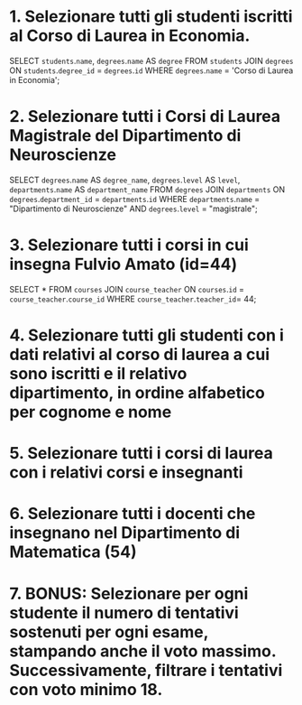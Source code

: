 # 1. Selezionare tutti gli studenti iscritti al Corso di Laurea in Economia.

SELECT `students`.`name`, `degrees`.`name` AS `degree` FROM `students` JOIN `degrees` ON `students`.`degree_id` = `degrees`.`id` WHERE `degrees`.`name` = 'Corso di Laurea in Economia';

# 2. Selezionare tutti i Corsi di Laurea Magistrale del Dipartimento di Neuroscienze
SELECT `degrees`.`name` AS `degree_name`, `degrees`.`level` AS `level`, `departments`.`name` AS `department_name`
FROM `degrees` 
JOIN `departments`
ON `degrees`.`department_id` = `departments`.`id`
WHERE `departments`.`name` = "Dipartimento di Neuroscienze"
AND `degrees`.`level` = "magistrale";



# 3. Selezionare tutti i corsi in cui insegna Fulvio Amato (id=44)

SELECT * FROM `courses` JOIN `course_teacher` ON `courses`.`id` = `course_teacher`.`course_id` WHERE `course_teacher`.`teacher_id`= 44;


# 4. Selezionare tutti gli studenti con i dati relativi al corso di laurea a cui sono iscritti e il relativo dipartimento, in ordine alfabetico per cognome e nome




# 5. Selezionare tutti i corsi di laurea con i relativi corsi e insegnanti



# 6. Selezionare tutti i docenti che insegnano nel Dipartimento di Matematica (54)


# 7. BONUS: Selezionare per ogni studente il numero di tentativi sostenuti per ogni esame, stampando anche il voto massimo. Successivamente, filtrare i tentativi con voto minimo 18.

